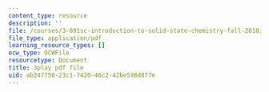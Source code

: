 ```yaml
---
content_type: resource
description: ''
file: /courses/3-091sc-introduction-to-solid-state-chemistry-fall-2010/ab24775023c1742046c242be598d877e_fFg4uXMpnV0.pdf
file_type: application/pdf
learning_resource_types: []
ocw_type: OCWFile
resourcetype: Document
title: 3play pdf file
uid: ab247750-23c1-7420-46c2-42be598d877e
---
```

